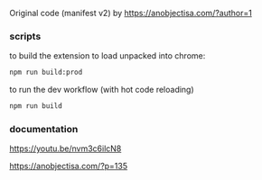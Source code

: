 Original code (manifest v2) by https://anobjectisa.com/?author=1

### scripts

to build the extension to load unpacked into chrome: 
``` bash
npm run build:prod
```
to run the dev workflow (with hot code reloading)

``` bash
npm run build
```
### documentation

https://youtu.be/nvm3c6ilcN8

https://anobjectisa.com/?p=135
